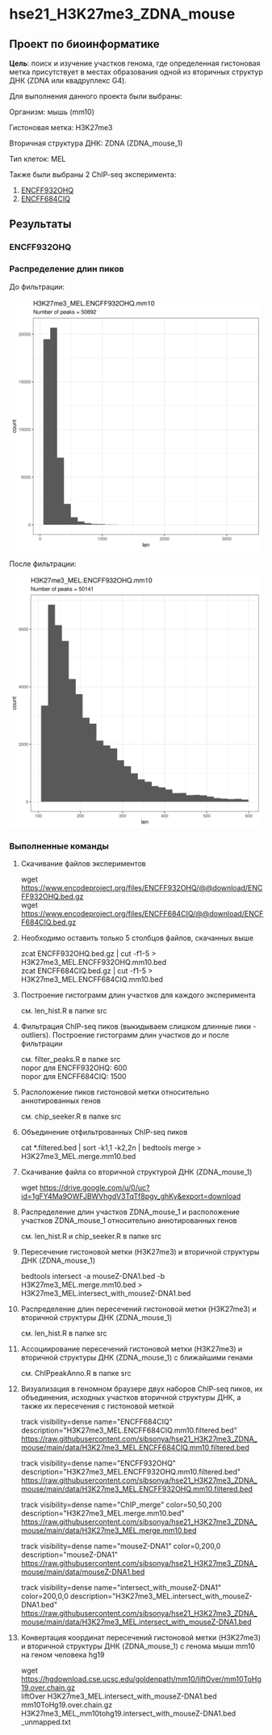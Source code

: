 # hse21_H3K27me3_ZDNA_mouse

## Проект по биоинформатике
**Цель**: поиск и изучение участков генома, где определенная гистоновая метка присутствует в местах образования одной из вторичных структур ДНК (ZDNA или квадруплекс G4).

Для выполнения данного проекта были выбраны:

Организм: мышь (mm10)

Гистоновая метка: H3K27me3

Вторичная структура ДНК: ZDNA (ZDNA_mouse_1)

Тип клеток: MEL 

Также были выбраны 2 ChIP-seq эксперимента:
1. [ENCFF932OHQ](https://www.encodeproject.org/files/ENCFF932OHQ/) 
2. [ENCFF684CIQ](https://www.encodeproject.org/files/ENCFF684CIQ/)

## Результаты

### ENCFF932OHQ

### Распределение длин пиков

До фильтрации:

<img src="https://github.com/sibsonya/hse21_H3K27me3_ZDNA_mouse/blob/main/images/filter_peaks.H3K27me3_MEL.ENCFF932OHQ.mm10.init.hist.png" width="500"/>

После фильтрации:

<img src="https://github.com/sibsonya/hse21_H3K27me3_ZDNA_mouse/blob/main/images/filter_peaks.H3K27me3_MEL.ENCFF932OHQ.mm10.filtered.hist.png" width="500"/>

### Выполненные команды

1. Скачивание файлов экспериментов

   wget <https://www.encodeproject.org/files/ENCFF932OHQ/@@download/ENCFF932OHQ.bed.gz>  
   wget <https://www.encodeproject.org/files/ENCFF684CIQ/@@download/ENCFF684CIQ.bed.gz>

2. Необходимо оставить только 5 столбцов файлов, скачанных выше

   zcat ENCFF932OHQ.bed.gz | cut -f1-5 > H3K27me3_MEL.ENCFF932OHQ.mm10.bed  
   zcat ENCFF684CIQ.bed.gz | cut -f1-5 > H3K27me3_MEL.ENCFF684CIQ.mm10.bed
   
3. Построение гистограмм длин участков для каждого эксперимента

   см. len_hist.R в папке src

4. Фильтрация ChIP-seq пиков (выкидываем слишком длинные пики - outliers). Построение гистограмм длин участков до и после фильтрации
   
   см. filter_peaks.R в папке src  
   порог для ENCFF932OHQ: 600  
   порог для ENCFF684CIQ: 1500
   
5. Расположение пиков гистоновой метки относительно аннотированных генов
   
   см. chip_seeker.R в папке src 
   
6. Объединение отфильтрованных ChIP-seq пиков
   
   cat \*.filtered.bed | sort -k1,1 -k2,2n | bedtools merge > H3K27me3_MEL.merge.mm10.bed 
   
7. Скачивание файла со вторичной структурой ДНК (ZDNA_mouse_1)

   wget <https://drive.google.com/u/0/uc?id=1gFY4Ma9OWFJBWVhgdV3TqTf8pgy_ghKy&export=download>

8. Распределение длин участков ZDNA_mouse_1 и расположение участков ZDNA_mouse_1 относительно аннотированных генов

   см. len_hist.R и chip_seeker.R в папке src
   
9. Пересечение гистоновой метки (H3K27me3) и вторичной структуры ДНК (ZDNA_mouse_1)

   bedtools intersect -a mouseZ-DNA1.bed -b H3K27me3_MEL.merge.mm10.bed > H3K27me3_MEL.intersect_with_mouseZ-DNA1.bed
   
10. Распределение длин пересечений гистоновой метки (H3K27me3) и вторичной структуры ДНК (ZDNA_mouse_1)
    
    см. len_hist.R в папке src

11. Ассоциирование пересечений гистоновой метки (H3K27me3) и вторичной структуры ДНК (ZDNA_mouse_1) с ближайшими генами

    см. ChIPpeakAnno.R в папке src
    
12. Визуализация в геномном браузере двух наборов ChIP-seq пиков, их объединения, исходных участков вторичной структуры ДНК, а также их пересечения с гистоновой меткой
    
    track visibility=dense name="ENCFF684CIQ" description="H3K27me3_MEL.ENCFF684CIQ.mm10.filtered.bed"  
    <https://raw.githubusercontent.com/sibsonya/hse21_H3K27me3_ZDNA_mouse/main/data/H3K27me3_MEL.ENCFF684CIQ.mm10.filtered.bed>

    track visibility=dense name="ENCFF932OHQ" description="H3K27me3_MEL.ENCFF932OHQ.mm10.filtered.bed"  
    <https://raw.githubusercontent.com/sibsonya/hse21_H3K27me3_ZDNA_mouse/main/data/H3K27me3_MEL.ENCFF932OHQ.mm10.filtered.bed>

    track visibility=dense name="ChIP_merge" color=50,50,200 description="H3K27me3_MEL.merge.mm10.bed"  
    <https://raw.githubusercontent.com/sibsonya/hse21_H3K27me3_ZDNA_mouse/main/data/H3K27me3_MEL.merge.mm10.bed>
    
    track visibility=dense name="mouseZ-DNA1" color=0,200,0 description="mouseZ-DNA1"  
    <https://raw.githubusercontent.com/sibsonya/hse21_H3K27me3_ZDNA_mouse/main/data/mouseZ-DNA1.bed>

    track visibility=dense name="intersect_with_mouseZ-DNA1" color=200,0,0 description="H3K27me3_MEL.intersect_with_mouseZ-DNA1.bed"  
    <https://raw.githubusercontent.com/sibsonya/hse21_H3K27me3_ZDNA_mouse/main/data/H3K27me3_MEL.intersect_with_mouseZ-DNA1.bed>
    
13. Конвертация координат пересечений гистоновой метки (H3K27me3) и вторичной структуры ДНК (ZDNA_mouse_1) с генома мыши mm10 на геном человека hg19

    wget <https://hgdownload.cse.ucsc.edu/goldenpath/mm10/liftOver/mm10ToHg19.over.chain.gz>  
    liftOver H3K27me3_MEL.intersect_with_mouseZ-DNA1.bed mm10ToHg19.over.chain.gz H3K27me3_MEL_mm10tohg19.intersect_with_mouseZ-DNA1.bed \_unmapped.txt




   
   


